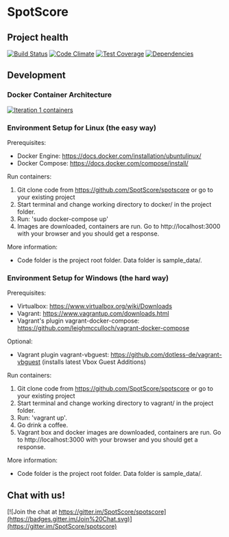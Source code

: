 # SpotScore

## Project health
[![Build Status](https://travis-ci.org/SpotScore/spotscore.svg?branch=master)](https://travis-ci.org/SpotScore/spotscore)
[![Code Climate](https://codeclimate.com/github/SpotScore/spotscore/badges/gpa.svg)](https://codeclimate.com/github/SpotScore/spotscore)
[![Test Coverage](https://codeclimate.com/github/SpotScore/spotscore/badges/coverage.svg)](https://codeclimate.com/github/SpotScore/spotscore/coverage)
[![Dependencies](https://david-dm.org/spotscore/spotscore.svg)](https://david-dm.org/spotscore/spotscore)


## Development

### Docker Container Architecture

[![Iteration 1 containers](https://dl.dropboxusercontent.com/u/2060778/spotscore-docker-1.svg)](https://dl.dropboxusercontent.com/u/2060778/spotscore-docker-1.svg)


### Environment Setup for Linux (the easy way)

Prerequisites:
  * Docker Engine: https://docs.docker.com/installation/ubuntulinux/
  * Docker Compose: https://docs.docker.com/compose/install/

Run containers:
  1. Git clone code from https://github.com/SpotScore/spotscore or go to your existing project
  2. Start terminal and change working directory to docker/ in the project folder.
  3. Run:  'sudo docker-compose up'
  4. Images are downloaded, containers are run. Go to http://localhost:3000 with your browser and you should get a response.

More information:
  * Code folder is the project root folder. Data folder is sample_data/.


### Environment Setup for Windows (the hard way)

Prerequisites:
  * Virtualbox: https://www.virtualbox.org/wiki/Downloads 
  * Vagrant: https://www.vagrantup.com/downloads.html 
  * Vagrant's plugin vagrant-docker-compose: https://github.com/leighmcculloch/vagrant-docker-compose

Optional:
  * Vagrant plugin vagrant-vbguest: https://github.com/dotless-de/vagrant-vbguest (installs latest Vbox Guest Additions)

Run containers:
  1. Git clone code from https://github.com/SpotScore/spotscore or go to your existing project
  2. Start terminal and change working directory to vagrant/ in the project folder.
  3. Run:  'vagrant up'.
  4. Go drink a coffee.
  4. Vagrant box and docker images are downloaded, containers are run. Go to http://localhost:3000 with your browser and you should get a response.

More information:
  * Code folder is the project root folder. Data folder is sample_data/.


## Chat with us!

[![Join the chat at https://gitter.im/SpotScore/spotscore](https://badges.gitter.im/Join%20Chat.svg)](https://gitter.im/SpotScore/spotscore)

